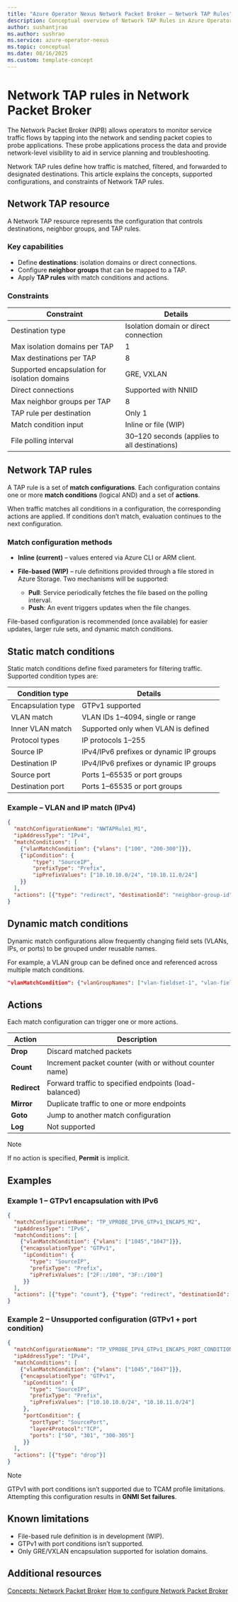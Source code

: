 ```yaml
---
title: "Azure Operator Nexus Network Packet Broker – Network TAP Rules"
description: Conceptual overview of Network TAP Rules in Azure Operator Nexus Network Packet Broker.
author: sushantjrao
ms.author: sushrao
ms.service: azure-operator-nexus
ms.topic: conceptual
ms.date: 08/16/2025
ms.custom: template-concept
---
```


# Network TAP rules in Network Packet Broker

The Network Packet Broker (NPB) allows operators to monitor service traffic flows by tapping into the network and sending packet copies to probe applications. These probe applications process the data and provide network-level visibility to aid in service planning and troubleshooting.

Network TAP rules define how traffic is matched, filtered, and forwarded to designated destinations. This article explains the concepts, supported configurations, and constraints of Network TAP rules.

## Network TAP resource

A Network TAP resource represents the configuration that controls destinations, neighbor groups, and TAP rules.

### Key capabilities

* Define **destinations**: isolation domains or direct connections.
* Configure **neighbor groups** that can be mapped to a TAP.
* Apply **TAP rules** with match conditions and actions.

### Constraints

| Constraint                                    | Details                                      |
| --------------------------------------------- | -------------------------------------------- |
| Destination type                              | Isolation domain or direct connection        |
| Max isolation domains per TAP                 | 1                                            |
| Max destinations per TAP                      | 8                                            |
| Supported encapsulation for isolation domains | GRE, VXLAN                                   |
| Direct connections                            | Supported with NNIID                         |
| Max neighbor groups per TAP                   | 8                                            |
| TAP rule per destination                      | Only 1                                       |
| Match condition input                         | Inline or file (WIP)                         |
| File polling interval                         | 30–120 seconds (applies to all destinations) |


## Network TAP rules

A TAP rule is a set of **match configurations**. Each configuration contains one or more **match conditions** (logical AND) and a set of **actions**.

When traffic matches all conditions in a configuration, the corresponding actions are applied. If conditions don’t match, evaluation continues to the next configuration.

### Match configuration methods

* **Inline (current)** – values entered via Azure CLI or ARM client.
* **File-based (WIP)** – rule definitions provided through a file stored in Azure Storage. Two mechanisms will be supported:

  * **Pull**: Service periodically fetches the file based on the polling interval.
  * **Push**: An event triggers updates when the file changes.

File-based configuration is recommended (once available) for easier updates, larger rule sets, and dynamic match conditions.


## Static match conditions

Static match conditions define fixed parameters for filtering traffic. Supported condition types are:

| Condition type     | Details                                 |
| ------------------ | --------------------------------------- |
| Encapsulation type | GTPv1 supported                         |
| VLAN match         | VLAN IDs 1–4094, single or range        |
| Inner VLAN match   | Supported only when VLAN is defined     |
| Protocol types     | IP protocols 1–255                      |
| Source IP          | IPv4/IPv6 prefixes or dynamic IP groups |
| Destination IP     | IPv4/IPv6 prefixes or dynamic IP groups |
| Source port        | Ports 1–65535 or port groups            |
| Destination port   | Ports 1–65535 or port groups            |

### Example – VLAN and IP match (IPv4)

```json
{
  "matchConfigurationName": "NWTAPRule1_M1",
  "ipAddressType": "IPv4",
  "matchConditions": [
    {"vlanMatchCondition": {"vlans": ["100", "200-300"]}},
    {"ipCondition": {
        "type": "SourceIP",
        "prefixType": "Prefix",
        "ipPrefixValues": ["10.10.10.0/24", "10.10.11.0/24"]
    }}
  ],
  "actions": [{"type": "redirect", "destinationId": "neighbor-group-id"}]
}
```

## Dynamic match conditions

Dynamic match configurations allow frequently changing field sets (VLANs, IPs, or ports) to be grouped under reusable names.

For example, a VLAN group can be defined once and referenced across multiple match conditions.

```json
"vlanMatchCondition": {"vlanGroupNames": ["vlan-fieldset-1", "vlan-fieldset-2"]}
```

## Actions

Each match configuration can trigger one or more actions.

| Action       | Description                                             |
| ------------ | ------------------------------------------------------- |
| **Drop**     | Discard matched packets                                 |
| **Count**    | Increment packet counter (with or without counter name) |
| **Redirect** | Forward traffic to specified endpoints (load-balanced)  |
| **Mirror**   | Duplicate traffic to one or more endpoints              |
| **Goto**     | Jump to another match configuration                     |
| **Log**      | Not supported                                           |

> [!Note]
> If no action is specified, **Permit** is implicit.

## Examples

### Example 1 – GTPv1 encapsulation with IPv6

```json
{
  "matchConfigurationName": "TP_VPROBE_IPV6_GTPv1_ENCAPS_M2",
  "ipAddressType": "IPv6",
  "matchConditions": [
    {"vlanMatchCondition": {"vlans": ["1045","1047"]}},
    {"encapsulationType": "GTPv1",
     "ipCondition": {
       "type": "SourceIP",
       "prefixType": "Prefix",
       "ipPrefixValues": ["2F::/100", "3F::/100"]
     }}
  ],
  "actions": [{"type": "count"}, {"type": "redirect", "destinationId": "neighbor-group-id"}]
}
```

### Example 2 – Unsupported configuration (GTPv1 + port condition)

```json
{
  "matchConfigurationName": "TP_VPROBE_IPV4_GTPv1_ENCAPS_PORT_CONDITION",
  "ipAddressType": "IPv4",
  "matchConditions": [
    {"vlanMatchCondition": {"vlans": ["1045","1047"]}},
    {"encapsulationType": "GTPv1",
     "ipCondition": {
       "type": "SourceIP",
       "prefixType": "Prefix",
       "ipPrefixValues": ["10.10.10.0/24", "10.10.11.0/24"]
     },
     "portCondition": {
       "portType": "SourcePort",
       "layer4Protocol":"TCP",
       "ports": ["50", "301", "300-305"]
     }}
  ],
  "actions": [{"type": "drop"}]
}
```

> [!Note]
> GTPv1 with port conditions isn’t supported due to TCAM profile limitations. Attempting this configuration results in **GNMI Set failures**.


## Known limitations

* File-based rule definition is in development (WIP).
* GTPv1 with port conditions isn’t supported.
* Only GRE/VXLAN encapsulation supported for isolation domains.

## Additional resources 
[Concepts: Network Packet Broker](./concepts-nexus-network-packet-broker)
[How to configure Network Packet Broker](./howto-configure-network-packet-broker.md)